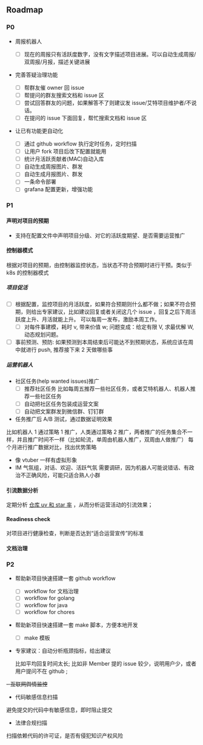 
## Roadmap

### P0
- 周报机器人
  - [ ] 现在的周报只有活跃度数字，没有文字描述项目进展。可以自动生成周报/双周报/月报，描述关键进展

- 完善答疑治理功能

  - [ ] 帮群友催 owner 回 issue
  - [ ] 帮提问的群友搜索文档和 issue 区
  - [ ] 尝试回答群友的问题，如果解答不了则建议发 issue/艾特项目维护者/不说话。
  - [ ] 在提问的 issue 下面回复，帮忙搜索文档和 issue 区

- 让已有功能更自动化
  - [ ] 通过 github workflow 执行定时任务，定时扫描
  - [ ] 让用户 fork 项目后改下配置就能用
  - [ ] 统计月活跃贡献者(MAC)自动入库
  - [ ] 自动生成周报图片、群发
  - [ ] 自动生成月报图片、群发
  - [ ] 一条命令部署
  - [ ] grafana 配置更新，增强功能

### P1

#### 声明对项目的预期

- 支持在配置文件中声明项目分级、对它的活跃度期望、是否需要运营推广

#### 控制器模式

根据对项目的预期，由控制器监控状态，当状态不符合预期时进行干预。类似于 k8s 的控制器模式

##### 项目促活

- [ ] 根据配置，监控项目的月活跃度，如果符合预期则什么都不做；如果不符合预期，则给出专家建议，比如建议回复或者关闭这几个 issue ，回复之后下周活跃度上升、月活就能上升。
      可以每周一发布，激励本周工作。
  - [ ] 对每件事建模，耗时 v, 带来价值 w; 问题变成：给定有限 V, 求最优解 W, 动态规划问题。

- [ ] 事前预测、预防: 如果预测到本周结束后可能达不到预期状态，系统应该在周中就进行 push, 推荐接下来 2 天做哪些事

##### 运营机器人

- 社区任务(help wanted issues)推广
  - [ ] 推荐社区任务
        比如每周五推荐一些社区任务，或者艾特机器人、机器人推荐一些社区任务
  - [ ] 自动把社区任务包装成运营文案
  - [ ] 自动把文案群发到微信群、钉钉群
- 任务推广后 A/B 测试，通过数据证明效果

比如机器人 1 通过策略 1 推广，人类通过策略 2 推广，两者推广的任务集合不一样，并且推广时间不一样（比如轮流，单周由机器人推广，双周由人做推广）
每个月进行推广数据对比，找出优势策略

- 像 vtuber 一样有虚拟形象
- IM 气氛组，对话、欢迎、活跃气氛
  需要调研，因为机器人可能说错话、有政治不正确风险，可能只适合熟人小群

#### 引流数据分析

定期分析 [仓库 uv 和 star 率](https://github.com/seeflood/github-growth-hack/issues/2#issuecomment-1013903441) ，从而分析运营活动的引流效果；

#### Readiness check

对项目进行健康检查，判断是否达到“适合运营宣传”的标准

#### 文档治理

### P2

- 帮助新项目快速搭建一套 github workflow
  - [ ] workflow for 文档治理
  - [ ] workflow for golang 
  - [ ] workflow for java
  - [ ] workflow for chores

- 帮助新项目快速搭建一套 make 脚本，方便本地开发
  - [ ] make 模板

- 专家建议：自动分析瓶颈指标，给出建议

  比如平均回复时间太长;
  比如非 Member 提的 issue 较少，说明用户少，或者用户提问不在 github ;

~~- 互联网舆情监控~~

- 代码敏感信息扫描

避免提交的代码中有敏感信息，即时阻止提交

- 法律合规扫描

扫描依赖代码的许可证，是否有侵犯知识产权风险
